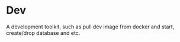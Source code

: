 # Dev

A development toolkit, such as pull dev image from docker and start, create/drop database and etc.

